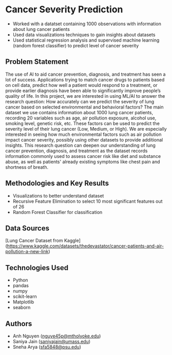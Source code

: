 # Cancer Severity Prediction

- Worked with a datatset containing 1000 observations with information about lung cancer patients
- Used data visualizations techniques to gain insights about datasets
- Used statistical regression analysis and supervised machine learning (random forest classifier) to predict level of cancer severity

## Problem Statement <!--- do not change this line -->

The use of AI to aid cancer prevention, diagnosis, and treatment has seen a lot of success. Applications trying to match cancer drugs to patients based on cell data, predict how well a patient would respond to a treatment, or provide earlier diagnosis have been able to significantly improve people’s quality of life. In this project, we are interested in using ML/AI to answer the research question: How accurately can we predict the severity of lung cancer based on selected environmental and behavioral factors? The main dataset we use contains information about 1000 lung cancer patients, recording 20 variables such as age, air pollution exposure, alcohol use, smoking level, genetic risk, etc. These factors can be used to predict the severity level of their lung cancer (Low, Medium, or High). We are especially interested in seeing how much environmental factors such as air pollution impact cancer severity, possibly using other datasets to provide additional insights. This research question can deepen our understanding of lung cancer prevention, diagnosis, and treatment as the dataset records information commonly used to assess cancer risk like diet and substance abuse, as well as patients' already existing symptoms like chest pain and shortness of breath.

## Methodologies and Key Results <!--- do not change this line -->

- Visualizations to better understand dataset
- Recursive Feature Elimination to select 10 most significant features out of 26
- Random Forest Classifier for classification 

## Data Sources <!--- do not change this line -->

[Lung Cancer Dataset from Kaggle] (https://www.kaggle.com/datasets/thedevastator/cancer-patients-and-air-pollution-a-new-link)

## Technologies Used <!--- do not change this line -->

- Python
- pandas
- numpy
- scikit-learn
- Matplotlib
- seaborn

## Authors <!--- do not change this line -->

- Anh Nguyen ([nguye45p@mtholyoke.edu](mailto:nguye45p@mtholyoke.edu))
- Saniya Jain ([saniyajain@umass.edu](mailto:saniyajain@umass.edu))
- Sneha Arya ([sfa5848@psu.edu](mailto:sfa5848@psu.edu))

